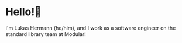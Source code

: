 # Hello!🌟
I'm Lukas Hermann (he/him), and I work as a software engineer on the standard library team at Modular!
